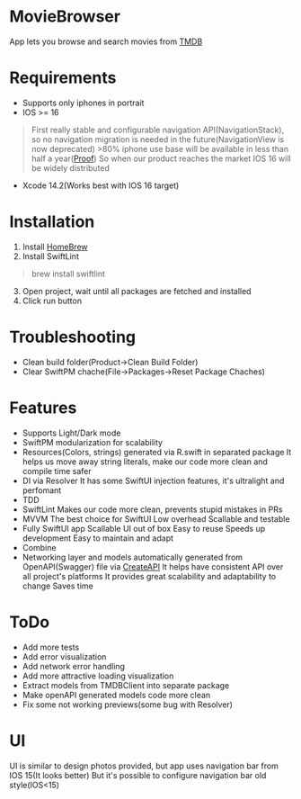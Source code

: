 # MovieBrowser

App lets you browse and search movies from [TMDB](https://www.themoviedb.org/)

# Requirements
- Supports only iphones in portrait
- IOS >= 16
> First really stable and configurable navigation API(NavigationStack), so no navigation migration is needed in the future(NavigationView is now deprecated)
> \>80% iphone use base will be available in less than half a year([Proof](https://www.macrumors.com/2022/06/03/ios-15-installation-numbers-apple/))
> So when our product reaches the market IOS 16 will be widely distributed
- Xcode 14.2(Works best with IOS 16 target)

# Installation
1. Install [HomeBrew](https://brew.sh/)
2. Install SwiftLint
> brew install swiftlint
3. Open project, wait until all packages are fetched and installed
4. Click run button
# Troubleshooting
- Clean build folder(Product->Clean Build Folder)
- Clear SwiftPM chache(File->Packages->Reset Package Chaches)

# Features
- Supports Light/Dark mode
- SwiftPM modularization for scalability
- Resources(Colors, strings) generated via R.swift in separated package
It helps us move away string literals, make our code more clean and compile time safer
- DI via Resolver
It has some SwiftUI injection features, it's ultralight and perfomant
- TDD
- SwiftLint
Makes our code more clean, prevents stupid mistakes in PRs
- MVVM
The best choice for SwiftUI
Low overhead
Scallable and testable
- Fully SwiftUI app
Scallable UI out of box
Easy to reuse
Speeds up development
Easy to maintain and adapt
- Combine
- Networking layer and models automatically generated from OpenAPI(Swagger) file via [CreateAPI](https://github.com/CreateAPI/CreateAPI) 
It helps have consistent API over all project's platforms
It provides great scalability and adaptability to change
Saves time

# ToDo
- Add more tests
- Add error visualization
- Add network error handling
- Add more attractive loading visualization
- Extract models from TMDBClient into separate package
- Make openAPI generated models code more clean
- Fix some not working previews(some bug with Resolver)

# UI
UI is similar to design photos provided, but app uses navigation bar from IOS 15(It looks better)
But it's possible to configure navigation bar old style(IOS<15)
